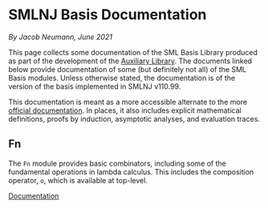 # SMLNJ Basis Documentation

_By Jacob Neumann, June 2021_

This page collects some documentation of the SML Basis Library produced as part of the development of the [Auxiliary Library](https://github.com/smlhelp/aux-library). The documents linked below provide documentation of some (but definitely not all) of the SML Basis modules. Unless otherwise stated, the documentation is of the version of the basis implemented in SMLNJ v110.99.

This documentation is meant as a more accessible alternate to the more [official documentation](https://smlfamily.github.io/Basis/index.html). In places, it also includes explicit mathematical definitions, proofs by induction, asymptotic analyses, and evaluation traces.

## Fn

The `Fn` module provides basic combinators, including some of the fundamental operations in lambda calculus. This includes the composition operator, `o`, which is available at top-level.

[Documentation](https://github.com/smlhelp/aux-library/blob/main/documentation/Fn.pdf)
